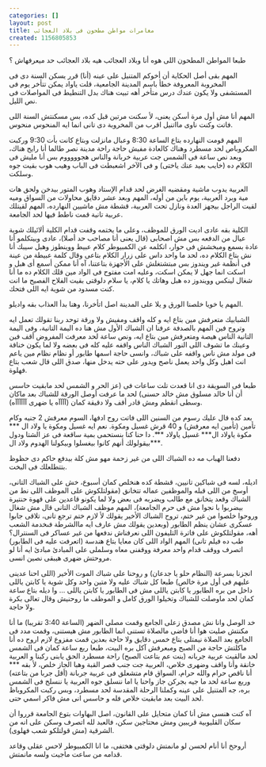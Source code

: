 ```yaml
---
categories: []
layout: post
title: مغامرات مواطن مطحون فى بلاد العجائب
created: 1156805853
---
```

طبعا المواطن المطحون اللى هوه أنا وبلاد العجائب هيه بلاد العجائب حد ميعرفهاش ؟

المهم بقى أصل الحكاية أن أخوكم المتنيل على عينه (أنا) قرر يسكن السنة دى فى المخروبة المعروفة خطأ باسم المدينة الجامعية، قلت ياواد يمكن تتأخر يوم فى المستشفى ولا يكون عندك درس متأخر أهه تبيت هناك بدل التنطيط فى المواصلات فى نص الليل.

المهم أنا مش أول مرة أسكن يعنى، لأ سكنت مرتين قبل كده، بس مسكنتش السنة اللى فاتت وكنت ناوى مااتنيل اقرب من المخروبة دى تانى انما ايه المنحوس منحوس.

المهم قومت النهارده بتاع الساعة 8:30 وعبال مانزلت وبتاع كانت بأت 9:30 وركبت المكروباص لحد مسطرد وهناك كالعادة مفيش حاجة راحة مدينة نصر طالما أنا رايح هناك، وبعد نص ساعة فى الشمس جت عربية خربانة والناس هجوووووم بس أنا مليش فى الكلام ده (خايب بعيد عنك ياختى) و فى الآخر اشعبطت فى الباب وهيب هوب بقيت جوه وسلكت.

العربية يدوب ماشية ومقضيه الغرض لحد قدام الإستاد وهوب المتور بيدخن ولحق هات مية وبرد العربية، يوم باين من أوله، المهم وبعد عشر دقايق محاولات من السواق وميه لقيت الراجل بيجهز العدة ونازل تحت العربية، قشطة مش ماشيين النهارده، المهم لقيتلك عربية تانية قمت ناطط فيها لحد الجامعة.

الكلية بقه عادى اديت الورق للموظف، وعلى ما يختمه وقفت قدام الكلية ألائيلك شوية عيال من الدفعه بس مش اصحابى (قال يعنى أنا مصاحب حد أصلا)، عادى وبيتكلمو أنا عادة بسمع ومبخشش فى حوار، اتكلمه عن الكمبيوطر كلام عبيط ووينطوز وهبل سيبك أنا نش بتاع الكلام ده، لحد ما واحد داس على زرار الكلام بتاعى وقال كلمة عبيطة من عينة فى أنظمة غير ويندوز بس مبتشتغلش على الأجهزة بتاعتنا، آه أنا ممكن أسمع أى هبل و اسكت انما جهل لا يمكن اسكت، وعليه امت مفتوح فى الواد مين قلك الكلام ده ما أنا شغال لينكس وويندوز ده هبل وهاتك يا كلام، يا سلام دلوقتى بقيت الفلاح الفصيح ما انت كنت مسدود من شوية ايه اللى فتحك.

المهم يا خويا خلصنا الورق و يلا على المدينة اصل اتأخرنا، وهنا بدأ العذاب بقه واديلو.

الشبابيك متعرفش مين بتاع ايه و كله واقف ومفيش ولا ورقة توحد ربنا تقولك تعمل ايه وتروح فين المهم بالصدفة عرفنا ان الشباك الأول مش هنا ده اليمة التانية، وفى اليمة التانية الناس هيصة ومتعرفش مين بتاع ايه، ونص ساعة لحد معرفت المفروض أقف فين وعينك ما تشوف اللى النور الشباك الناس واقفه عليه كله فى بعضه ولا لما يكون خناقة فى مولد مش ناس واقفه على شباك، وانسى حاجة اسمها طابور أو نظام نظام مين ياعم انت اهبل وكل واحد يعمل ناصح ويدور على حته يدخل منها، صدق اللى قال شعب بتاع فهلوة.

طبعا فى السويقة دى انا قعدت تلت ساعات فى (عز الحر و الشمس لحد مابقيت حاسس أن أنا خالد مسلوق مش خالد حسنى) لحد ما عرفت أوصل الورقة للشباك بعد ماكان وسطى انقطم ومش قادر أقف ولا دقيقة كمان (آآآآه يا ضهرى آآآآآآه).

بعد كده قال عليك رسوم من السنين اللى فاتت روح ادفها، السوم معرفش 2 جنيه وكام تأمين (تأمين ايه معرفش) و 40 قرش غسيل ومكوة. نعم ايه غسيل ومكوة يا ولاد ال \*\*\* مكوة ياولاد ال\*\*\* غسيل ياولاد \*\*\*. دا حنا كنا بنستحمى بمية ساقعة فى عز الشتا ودول بيقولولك أنهم كانوا بيغسلوا وبيكولنا الهدوم ولاد ال\*\*\*.

دفعنا الهباب مه ده الشباك اللى من غير زحمة مهو مش كلة بيدفع حاكم دى حظوظ بتتطلعلك فى البخت. 

اديله، لسه فى شباكين تانيين، قشطة كده هنخلص كمان أسبوع، خش على الشباك التانى، أوسخ من اللى قبله والموظفين عماله تتخانق (مقولتلكوش على الموظف اللى نط من الشباك وقعد يتخانق مع طالب ويضربه فى بعض ولا لما يكونو قاعدين على قهوة حنتيرة بيضربوا با نجوا مش فى حرم الجامعة)، المهم موظف الشباك التانى قال مش شغال وروحوا خلصوا من غير ختم، تروح الشباك الأخير يقولك لأ لازم ختم ترجع تانى، تلاقى جابوا عسكرى عشان ينظم الطابور (وبعدين يقولك مش عارف ايه ماالشرطة فىخدمة الشعب أهه، مقولتلكوش على فاترة التليفون اللى نعرفناش ندفعها من غير عساكر فى السنترال؟ طب ده فيلم تانى) المهم الواد اللى كان معايا بتاع هندسة (اتعرفت عليه فى الطابور) اتصرف ووقف قدام واحد معرفة ووقفنى معاه وسلملى على المبادئ مبادئ ايه أنا لو مروحتش ضهرى هيبقى نصين انسى.

انجزنا بسرعة (النظام حلو يا جدعان) و روحنا على شباك الموت الأخير (اللى احنا عدينى عليهم فى أول مرة خالص) طبعا كل شباك عليه ولا متين واحد وكل شوية يا كابتن ياللى داخل من بره الطابور يا كابتن ياللى مش فى الطابور يا كابتن ياللى ... وا ديله بتاع ساعة كمان لحد ماوصلت للشباك وتخيلوا الورق كامل و الموظف ما روحنيش وقال تعالى بكرة ولا حاجة.

خد الوصل وانا نش مصدق زعلى الجامع وقمت مصلى الضهر (الساعة 3:40 تقريبا) ما أنا مكنتش صليت هوا أنا فاضى مالصلاة تستنى انما الطابور مش هيستنى، وقمت مدد فى الجامع بعد الصلاة نيمتلى بتاع خمس دقايق ولا حاجة بعدين قمت مفزوع لازم اروح ده أنا ماكلتش حاجة من الصبح ومبعرفش آكل بره البيت، طبعا ربع ساعة كمان فى الشمس لحد مالقيت عربية جربانه (بنت عم بتاعت الصبح) راحة مسطرد الحق يابنى ركبنا و العربية خانقة وأنا واقف وضهرى خلاص، العربية جت جنب قصر القبة وهبا الجاز خلص، لأ بقه \*\*\* أنا ناقص حرام والله حرام، السواق قام متشعلق فى عربية جربانة (أقل جربا من بتاعته) وربع ساعة لحد ما جيه بجركن جاز واحنا يا اما ننسلق جوه العربية يا ننسلخ فى الشمس بره، جه المتنيل على عينه وكملنا الرحلة المقدسة لحد مسطرد، وبس ركبت المكروباظ لحد البيت بعد مابقيت خلاص فله و حاسس انى مش فاكر اسمي حتى.

آه كنت هنسى مش أنا كمان متحايل على القانون، اصل البهاوات بتوع الجامعة قرروا أن سكان القليوبية قريبين ومش محتاجين سكن، فالعبد لله اتصرف وسكن على انه من الشرقية (مش قولتلكو شعب فهلوى).

أروحخ أنا أنام لحسن لو مانمتش دلوقتى هختفى، ما انا الكمبيوطر لاحس عقلى وقاعد قدامه من ساعت ماجيت ولسه مانمتش.
